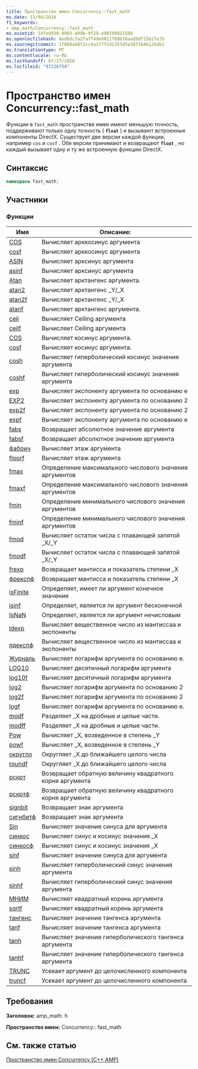 ```yaml
---
title: Пространство имен Concurrency::fast_math
ms.date: 11/04/2016
f1_keywords:
- amp_math/Concurrency::fast_math
ms.assetid: 54fed939-9902-49db-9f29-e98fd9821508
ms.openlocfilehash: 6ed8dcfa2faff49e8811769b76aad9df15b2fe7b
ms.sourcegitcommit: 1f009ab0f2cc4a177f2d1353d5a38f164612bdb1
ms.translationtype: MT
ms.contentlocale: ru-RU
ms.lasthandoff: 07/27/2020
ms.locfileid: "87226754"
---
```

# <a name="concurrencyfast_math-namespace"></a>Пространство имен Concurrency::fast_math

Функции в `fast_math` пространстве имен имеют меньшую точность, поддерживают только одну точность ( **`float`** ) и вызывают встроенные компоненты DirectX. Существует две версии каждой функции, например `cos` и `cosf` . Обе версии принимают и возвращают **`float`** , но каждый вызывает одну и ту же встроенную функцию DirectX.

## <a name="syntax"></a>Синтаксис

```cpp
namespace fast_math;
```

## <a name="members"></a>Участники

### <a name="functions"></a>Функции

|Имя|Описание:|
|----------|-----------------|
|[COS](concurrency-fast-math-namespace-functions.md#cos)|Вычисляет арккосинус аргумента|
|[cosf](concurrency-fast-math-namespace-functions.md#cosf)|Вычисляет арккосинус аргумента|
|[ASIN](concurrency-fast-math-namespace-functions.md#asin)|Вычисляет арксинус аргумента|
|[asinf](concurrency-fast-math-namespace-functions.md#asinf)|Вычисляет арксинус аргумента|
|[Atan](concurrency-fast-math-namespace-functions.md#atan)|Вычисляет арктангенс аргумента.|
|[atan2](concurrency-fast-math-namespace-functions.md#atan2)|Вычисляет арктангенс _Y/_X|
|[atan2f](concurrency-fast-math-namespace-functions.md#atan2f)|Вычисляет арктангенс _Y/_X|
|[atanf](concurrency-fast-math-namespace-functions.md#atanf)|Вычисляет арктангенс аргумента.|
|[ceil](concurrency-fast-math-namespace-functions.md#ceil)|Вычисляет Ceiling аргумента|
|[ceilf](concurrency-fast-math-namespace-functions.md#ceilf)|Вычисляет Ceiling аргумента|
|[COS](concurrency-fast-math-namespace-functions.md#cos)|Вычисляет косинус аргумента.|
|[cosf](concurrency-fast-math-namespace-functions.md#cosf)|Вычисляет косинус аргумента.|
|[cosh](concurrency-fast-math-namespace-functions.md#cosh)|Вычисляет гиперболический косинус значения аргумента|
|[coshf](concurrency-fast-math-namespace-functions.md#coshf)|Вычисляет гиперболический косинус значения аргумента|
|[exp](concurrency-fast-math-namespace-functions.md#exp)|Вычисляет экспоненту аргумента по основанию e|
|[EXP2](concurrency-fast-math-namespace-functions.md#exp2)|Вычисляет экспоненту аргумента по основанию 2|
|[exp2f](concurrency-fast-math-namespace-functions.md#exp2f)|Вычисляет экспоненту аргумента по основанию 2|
|[expf](concurrency-fast-math-namespace-functions.md#expf)|Вычисляет экспоненту аргумента по основанию e|
|[fabs](concurrency-fast-math-namespace-functions.md#fabs)|Возвращает абсолютное значение аргумента|
|[fabsf](concurrency-fast-math-namespace-functions.md#fabsf)|Возвращает абсолютное значение аргумента|
|[фабрич](concurrency-fast-math-namespace-functions.md#floor)|Вычисляет этаж аргумента|
|[floorf](concurrency-fast-math-namespace-functions.md#floorf)|Вычисляет этаж аргумента|
|[fmax](concurrency-fast-math-namespace-functions.md#fmax)|Определение максимального числового значения аргументов|
|[fmaxf](concurrency-fast-math-namespace-functions.md#fmaxf)|Определение максимального числового значения аргументов|
|[fmin](concurrency-fast-math-namespace-functions.md#fmin)|Определение минимального числового значения аргументов|
|[fminf](concurrency-fast-math-namespace-functions.md#fminf)|Определение минимального числового значения аргументов|
|[fmod](concurrency-fast-math-namespace-functions.md#fmod)|Вычисляет остаток числа с плавающей запятой _X/_Y|
|[fmodf](concurrency-fast-math-namespace-functions.md#fmodf)|Вычисляет остаток числа с плавающей запятой _X/_Y|
|[frexp](concurrency-fast-math-namespace-functions.md#frexp)|Возвращает мантисса и показатель степени _X|
|[фрекспф](concurrency-fast-math-namespace-functions.md#frexpf)|Возвращает мантисса и показатель степени _X|
|[isFinite](concurrency-fast-math-namespace-functions.md#isfinite)|Определяет, имеет ли аргумент конечное значение|
|[isinf](concurrency-fast-math-namespace-functions.md#isinf)|Определяет, является ли аргумент бесконечной|
|[IsNaN](concurrency-fast-math-namespace-functions.md#isnan)|Определяет, является ли аргумент нечисловым|
|[ldexp](concurrency-fast-math-namespace-functions.md#ldexp)|Вычисляет вещественное число из мантиссаа и экспоненты|
|[лдекспф](concurrency-fast-math-namespace-functions.md#ldexpf)|Вычисляет вещественное число из мантиссаа и экспоненты|
|[Журналь](concurrency-fast-math-namespace-functions.md#log)|Вычисляет логарифм аргумента по основанию e.|
|[LOG10](concurrency-fast-math-namespace-functions.md#log10)|Вычисляет десятичный логарифм аргумента|
|[log10f](concurrency-fast-math-namespace-functions.md#log10f)|Вычисляет десятичный логарифм аргумента|
|[log2](concurrency-fast-math-namespace-functions.md#log2)|Вычисляет логарифм аргумента по основанию 2|
|[log2f](concurrency-fast-math-namespace-functions.md#log2f)|Вычисляет логарифм аргумента по основанию 2|
|[logf](concurrency-fast-math-namespace-functions.md#logf)|Вычисляет логарифм аргумента по основанию e.|
|[modf](concurrency-fast-math-namespace-functions.md#modf)|Разделяет _X на дробные и целые части.|
|[modff](concurrency-fast-math-namespace-functions.md#modff)|Разделяет _X на дробные и целые части.|
|[Pow](concurrency-fast-math-namespace-functions.md#pow)|Вычисляет _X, возведенное в степень _Y|
|[powf](concurrency-fast-math-namespace-functions.md#powf)|Вычисляет _X, возведенное в степень _Y|
|[округло](concurrency-fast-math-namespace-functions.md#round)|Округляет _X до ближайшего целого числа|
|[roundf](concurrency-fast-math-namespace-functions.md#roundf)|Округляет _X до ближайшего целого числа|
|[рскрт](concurrency-fast-math-namespace-functions.md#rsqrt)|Возвращает обратную величину квадратного корня аргумента|
|[рскртф](concurrency-fast-math-namespace-functions.md#rsqrtf)|Возвращает обратную величину квадратного корня аргумента|
|[signbit](concurrency-fast-math-namespace-functions.md#signbit)|Возвращает знак аргумента|
|[сигнбитф](concurrency-fast-math-namespace-functions.md#signbitf)|Возвращает знак аргумента|
|[Sin](concurrency-fast-math-namespace-functions.md#sin)|Вычисляет значение синуса для аргумента|
|[синкос](concurrency-fast-math-namespace-functions.md#sincos)|Вычисляет синус и косинус значения _X|
|[синкосф](concurrency-fast-math-namespace-functions.md#sincosf)|Вычисляет синус и косинус значения _X|
|[sinf](concurrency-fast-math-namespace-functions.md#sinf)|Вычисляет значение синуса для аргумента|
|[sinh](concurrency-fast-math-namespace-functions.md#sinh)|Вычисляет гиперболический синус значения аргумента|
|[sinhf](concurrency-fast-math-namespace-functions.md#sinhf)|Вычисляет гиперболический синус значения аргумента|
|[МНИМ](concurrency-fast-math-namespace-functions.md#sqrt)|Вычисляет квадратный корень аргумента|
|[sqrtf](concurrency-fast-math-namespace-functions.md#sqrtf)|Вычисляет квадратный корень аргумента|
|[тангенс](concurrency-fast-math-namespace-functions.md#tan)|Вычисляет значение тангенса аргумента|
|[tanf](concurrency-fast-math-namespace-functions.md#tanf)|Вычисляет значение тангенса аргумента|
|[tanh](concurrency-fast-math-namespace-functions.md#tanh)|Вычисляет значение гиперболического тангенса аргумента|
|[tanhf](concurrency-fast-math-namespace-functions.md#tanhf)|Вычисляет значение гиперболического тангенса аргумента|
|[TRUNC](concurrency-fast-math-namespace-functions.md#trunc)|Усекает аргумент до целочисленного компонента|
|[truncf](concurrency-fast-math-namespace-functions.md#truncf)|Усекает аргумент до целочисленного компонента|

## <a name="requirements"></a>Требования

**Заголовок:** amp_math. h

**Пространство имен:** Concurrency:: fast_math

## <a name="see-also"></a>См. также статью

[Пространство имен Concurrency (C++ AMP)](concurrency-namespace-cpp-amp.md)
